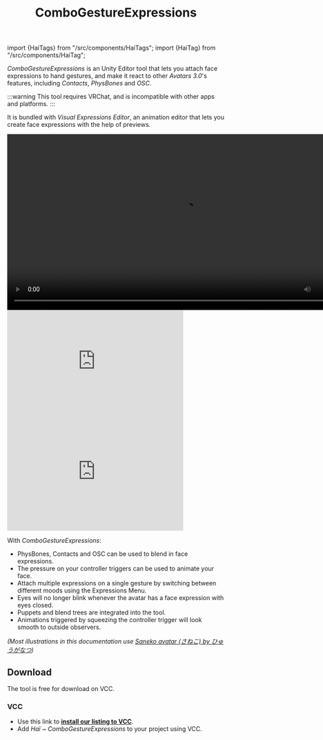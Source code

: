 ﻿---
title: ComboGestureExpressions
---
import {HaiTags} from "/src/components/HaiTags";
import {HaiTag} from "/src/components/HaiTag";

<HaiTags>
<HaiTag requiresVRChat={true} />
</HaiTags>

*ComboGestureExpressions* is an Unity Editor tool that lets you attach face expressions to hand gestures, and make it react to other *Avatars 3.0*'s features, including *Contacts*, *PhysBones* and *OSC*.

:::warning
This tool requires VRChat, and is incompatible with other apps and platforms.
:::

It is bundled with *Visual Expressions Editor*, an animation editor that lets you create face expressions with the help of previews.

<video controls width="816" autostart="false">
    <source src="https://hai-vr.github.io/combo-gesture-expressions-av3/videos/cge2-rc-github.mp4" type="video/mp4" />
</video>
<iframe src="https://streamable.com/e/t19nkm?loop=0" width="408" height="256" frameborder="0" allowfullscreen></iframe> <iframe src="https://streamable.com/e/bg1uoj?loop=0" width="408" height="256" frameborder="0" allowfullscreen></iframe>

With *ComboGestureExpressions*:

- PhysBones, Contacts and OSC can be used to blend in face expressions.
- The pressure on your controller triggers can be used to animate your face.
- Attach multiple expressions on a single gesture by switching between different moods using the Expressions Menu.
- Eyes will no longer blink whenever the avatar has a face expression with eyes closed.
- Puppets and blend trees are integrated into the tool.
- Animations triggered by squeezing the controller trigger will look smooth to outside observers.

*(Most illustrations in this documentation use [Saneko avatar (さねこ) by ひゅうがなつ](https://booth.pm/en/items/2322146))*

## Download

The tool is free for download on VCC.

### VCC

- Use this link to **[install our listing to VCC](vcc://vpm/addRepo?url=https://hai-vr.github.io/vpm-listing/index.json)**.
- Add *Haï ~ ComboGestureExpressions* to your project using VCC.

[//]: # (![EeCgeLogo3.png]&#40;EeCgeLogo3.png&#41;)
